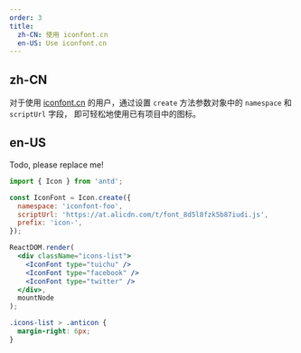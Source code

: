 ```yaml
---
order: 3
title:
  zh-CN: 使用 iconfont.cn
  en-US: Use iconfont.cn
---
```


## zh-CN

对于使用 [iconfont.cn](http://iconfont.cn/) 的用户，通过设置 `create` 方法参数对象中的 `namespace` 和 `scriptUrl` 字段， 即可轻松地使用已有项目中的图标。

## en-US

Todo, please replace me!

````jsx
import { Icon } from 'antd';

const IconFont = Icon.create({
  namespace: 'iconfont-foo',
  scriptUrl: 'https://at.alicdn.com/t/font_8d5l8fzk5b87iudi.js',
  prefix: 'icon-',
});

ReactDOM.render(
  <div className="icons-list">
    <IconFont type="tuichu" />
    <IconFont type="facebook" />
    <IconFont type="twitter" />
  </div>,
  mountNode
);
````

```css
.icons-list > .anticon {
  margin-right: 6px;
}
```

